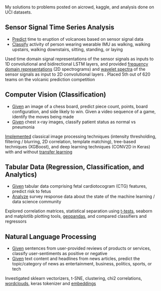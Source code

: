 My solutions to problems posted on aicrowd, kaggle, and analysis done on UCI datasets.

## Sensor Signal Time Series Analysis
* [Predict](https://www.kaggle.com/c/predict-volcanic-eruptions-ingv-oe) time to eruption of volcanoes based on sensor signal data
* [Classify](https://archive.ics.uci.edu/ml/datasets/human+activity+recognition+using+smartphones#) activity of person wearing wearable IMU as walking, walking upstairs, walking
downstairs, sitting, standing, or laying

Used time domain signal representations of the sensor signals as inputs to 1D convolutional and
bidirectional LSTM layers, and provided [frequency domain representations](https://github.com/keyapandia123/ds/blob/main/volcano/ingv.ipynb) (2D spectrograms) and [wavelet spectra](https://github.com/keyapandia123/ds/blob/main/activity_recog/activity_recog.ipynb) of the sensor signals as input to 2D convolutional layers . Placed 5th out of 620 teams on the volcanic prediction competition

## Computer Vision (Classification)
* [Given](https://www.aicrowd.com/challenges/ai-blitz-6) an image of a chess board, predict piece count, points, board configuration, and side likely to win. Given a video sequence of a game, identify the moves being made
* [Given](https://www.kaggle.com/paultimothymooney/chest-xray-pneumonia) chest x-ray images, classify patient status as normal vs pneumonia

[Implemented](https://github.com/keyapandia123/ds/tree/main/chess) classical image processing techniques (intensity thresholding, filtering / blurring, 2D correlation, template matching), tree-based techniques (XGBoost), and deep learning techniques (CONV2D in Keras) with and without [transfer learning](https://github.com/keyapandia123/ds/blob/main/chest_xray/chest_xray.ipynb)

## Tabular Data (Regression, Classification, and Analytics)
* [Given](https://www.aicrowd.com/challenges/ai-blitz-4/problems/crdio) tabular data comprising fetal cardiotocogram (CTG) features, predict risk to fetus
* [Analyze](https://www.kaggle.com/c/kaggle-survey-2020) survey response data about the state of the machine learning / data science community

Explored correlation matrices, statistical separation using [t-tests](https://github.com/keyapandia123/ds/blob/main/cardio/cardio.ipynb), seaborn and matplotlib plotting tools, [geopandas](https://github.com/keyapandia123/ds/blob/main/ml_ds_survey/summary_2020.ipynb), and compared classifiers and regressors

## Natural Language Processing
* [Given](https://www.kaggle.com/marklvl/sentiment-labelled-sentences-data-set) sentences from user-provided reviews of products or services, classify user-sentiments as positive or negative
* [Given](https://www.kaggle.com/hgultekin/bbcnewsarchive) text content and headlines from news articles, predict the topic/category of news as
entertainment, business, politics, sports, or tech

Investigated sklearn vectorizers, t-SNE, clustering, chi2 correlations, [wordclouds](https://github.com/keyapandia123/ds/blob/main/bbc/bbc.ipynb), keras tokenizer and [embeddings](https://github.com/keyapandia123/ds/blob/main/sentiments/sentiments.ipynb)

